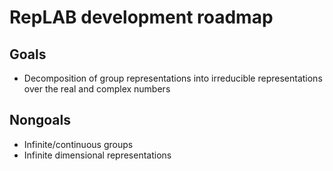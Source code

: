 # RepLAB development roadmap

## Goals

- Decomposition of group representations into irreducible representations over the real and complex numbers

## Nongoals

- Infinite/continuous groups
- Infinite dimensional representations

